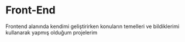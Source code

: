 # Front-End
Frontend  alanında kendimi geliştirirken konuların temelleri ve bildiklerimi kullanarak yapmış olduğum projelerim
